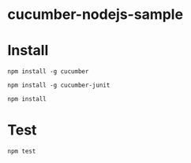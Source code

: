 # cucumber-nodejs-sample

# Install
`npm install -g cucumber` 


`npm install -g cucumber-junit`


`npm install`


# Test
`npm test`
